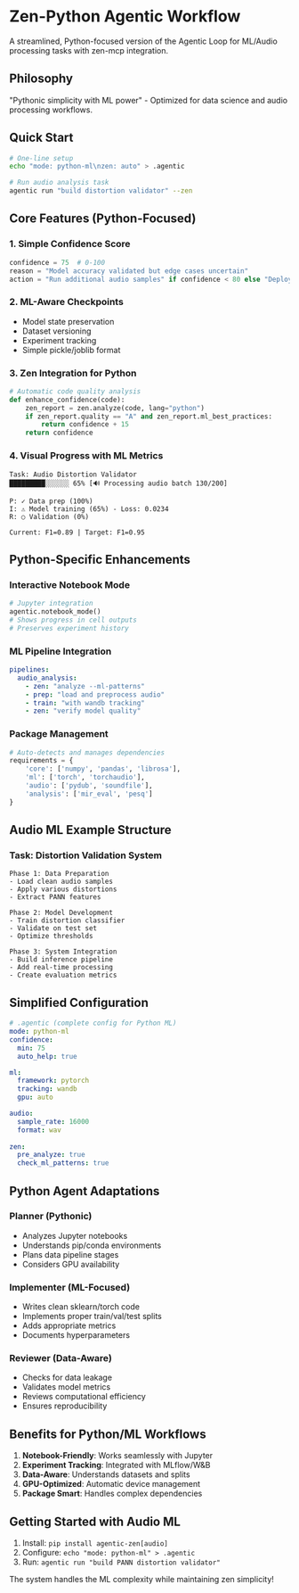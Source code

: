 # Zen-Python Agentic Workflow

A streamlined, Python-focused version of the Agentic Loop for ML/Audio processing tasks with zen-mcp integration.

## Philosophy
"Pythonic simplicity with ML power" - Optimized for data science and audio processing workflows.

## Quick Start

```bash
# One-line setup
echo "mode: python-ml\nzen: auto" > .agentic

# Run audio analysis task
agentic run "build distortion validator" --zen
```

## Core Features (Python-Focused)

### 1. Simple Confidence Score
```python
confidence = 75  # 0-100
reason = "Model accuracy validated but edge cases uncertain"
action = "Run additional audio samples" if confidence < 80 else "Deploy"
```

### 2. ML-Aware Checkpoints
- Model state preservation
- Dataset versioning
- Experiment tracking
- Simple pickle/joblib format

### 3. Zen Integration for Python
```python
# Automatic code quality analysis
def enhance_confidence(code):
    zen_report = zen.analyze(code, lang="python")
    if zen_report.quality == "A" and zen_report.ml_best_practices:
        return confidence + 15
    return confidence
```

### 4. Visual Progress with ML Metrics
```
Task: Audio Distortion Validator
█████████░░░░░░ 65% [🔊 Processing audio batch 130/200]

P: ✓ Data prep (100%)
I: ⚠ Model training (65%) - Loss: 0.0234
R: ○ Validation (0%)

Current: F1=0.89 | Target: F1=0.95
```

## Python-Specific Enhancements

### Interactive Notebook Mode
```python
# Jupyter integration
agentic.notebook_mode()
# Shows progress in cell outputs
# Preserves experiment history
```

### ML Pipeline Integration
```yaml
pipelines:
  audio_analysis:
    - zen: "analyze --ml-patterns"
    - prep: "load and preprocess audio"
    - train: "with wandb tracking"
    - zen: "verify model quality"
```

### Package Management
```python
# Auto-detects and manages dependencies
requirements = {
    'core': ['numpy', 'pandas', 'librosa'],
    'ml': ['torch', 'torchaudio'],
    'audio': ['pydub', 'soundfile'],
    'analysis': ['mir_eval', 'pesq']
}
```

## Audio ML Example Structure

### Task: Distortion Validation System
```
Phase 1: Data Preparation
- Load clean audio samples
- Apply various distortions
- Extract PANN features

Phase 2: Model Development  
- Train distortion classifier
- Validate on test set
- Optimize thresholds

Phase 3: System Integration
- Build inference pipeline
- Add real-time processing
- Create evaluation metrics
```

## Simplified Configuration

```yaml
# .agentic (complete config for Python ML)
mode: python-ml
confidence:
  min: 75
  auto_help: true

ml:
  framework: pytorch
  tracking: wandb
  gpu: auto

audio:
  sample_rate: 16000
  format: wav
  
zen:
  pre_analyze: true
  check_ml_patterns: true
```

## Python Agent Adaptations

### Planner (Pythonic)
- Analyzes Jupyter notebooks
- Understands pip/conda environments
- Plans data pipeline stages
- Considers GPU availability

### Implementer (ML-Focused)
- Writes clean sklearn/torch code
- Implements proper train/val/test splits
- Adds appropriate metrics
- Documents hyperparameters

### Reviewer (Data-Aware)
- Checks for data leakage
- Validates model metrics
- Reviews computational efficiency
- Ensures reproducibility

## Benefits for Python/ML Workflows

1. **Notebook-Friendly**: Works seamlessly with Jupyter
2. **Experiment Tracking**: Integrated with MLflow/W&B
3. **Data-Aware**: Understands datasets and splits
4. **GPU-Optimized**: Automatic device management
5. **Package Smart**: Handles complex dependencies

## Getting Started with Audio ML

1. Install: `pip install agentic-zen[audio]`
2. Configure: `echo "mode: python-ml" > .agentic`
3. Run: `agentic run "build PANN distortion validator"`

The system handles the ML complexity while maintaining zen simplicity!